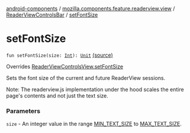 [android-components](../../index.md) / [mozilla.components.feature.readerview.view](../index.md) / [ReaderViewControlsBar](index.md) / [setFontSize](./set-font-size.md)

# setFontSize

`fun setFontSize(size: `[`Int`](https://kotlinlang.org/api/latest/jvm/stdlib/kotlin/-int/index.html)`): `[`Unit`](https://kotlinlang.org/api/latest/jvm/stdlib/kotlin/-unit/index.html) [(source)](https://github.com/mozilla-mobile/android-components/blob/master/components/feature/readerview/src/main/java/mozilla/components/feature/readerview/view/ReaderViewControlsBar.kt#L66)

Overrides [ReaderViewControlsView.setFontSize](../-reader-view-controls-view/set-font-size.md)

Sets the font size of the current and future ReaderView sessions.

Note: The readerview.js implementation under the hood scales the entire page's contents and not just
the text size.

### Parameters

`size` - An integer value in the range [MIN_TEXT_SIZE](../-m-i-n_-t-e-x-t_-s-i-z-e.md) to [MAX_TEXT_SIZE](../-m-a-x_-t-e-x-t_-s-i-z-e.md).